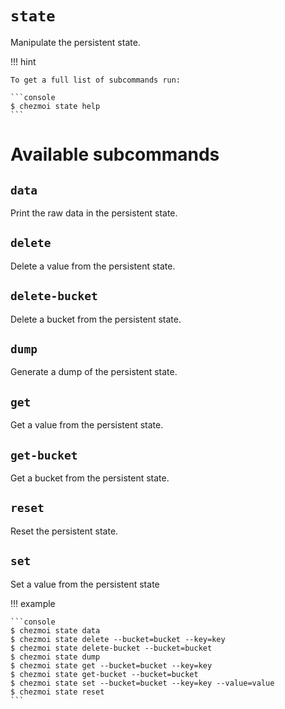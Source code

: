 # `state`

Manipulate the persistent state.

!!! hint

    To get a full list of subcommands run:

    ```console
    $ chezmoi state help
    ```

# Available subcommands

## `data`

Print the raw data in the persistent state.

## `delete`

Delete a value from the persistent state.

## `delete-bucket`

Delete a bucket from the persistent state.

## `dump`

Generate a dump of the persistent state.

## `get`

Get a value from the persistent state.

## `get-bucket`

Get a bucket from the persistent state.

## `reset`

Reset the persistent state.

## `set`

Set a value from the persistent state

!!! example

    ```console
    $ chezmoi state data
    $ chezmoi state delete --bucket=bucket --key=key
    $ chezmoi state delete-bucket --bucket=bucket
    $ chezmoi state dump
    $ chezmoi state get --bucket=bucket --key=key
    $ chezmoi state get-bucket --bucket=bucket
    $ chezmoi state set --bucket=bucket --key=key --value=value
    $ chezmoi state reset
    ```
